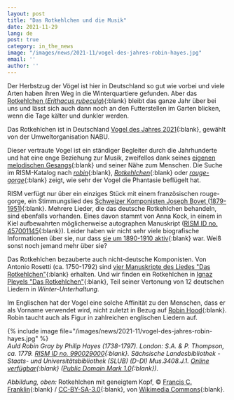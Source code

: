 ```yaml
---
layout: post
title: "Das Rotkehlchen und die Musik"
date: 2021-11-29
lang: de
post: true
category: in_the_news
image: "/images/news/2021-11/vogel-des-jahres-robin-hayes.jpg"
email: ''
author: ''
---
```


Der Herbstzug der Vögel ist hier in Deutschland so gut wie vorbei und viele Arten haben ihren Weg in die Winterquartiere gefunden. Aber das [Rotkehlchen (_Erithacus rubecula_)](https://ebird.org/species/eurrob1){:blank} bleibt das ganze Jahr über bei uns und lässt sich auch dann noch an den Futterstellen im Garten blicken, wenn die Tage kälter und dunkler werden.  

Das Rotkehlchen ist in Deutschland [Vogel des Jahres 2021](https://www.nabu.de/tiere-und-pflanzen/aktionen-und-projekte/vogel-des-jahres/wahl-2021/29656.html){:blank}, gewählt von der Umweltorganisation NABU.  

Dieser vertraute Vogel ist ein ständiger Begleiter durch die Jahrhunderte und hat eine enge Beziehung zur Musik, zweifellos dank seines [eigenen melodischen Gesangs](https://www.rspb.org.uk/birds-and-wildlife/wildlife-guides/bird-a-z/robin/){:blank} und seiner Nähe zum Menschen. Die Suche im RISM-Katalog nach [_robin_](https://opac.rism.info/search?View=rism&q=robin){:blank}, [_Rotkehlchen_](https://opac.rism.info/search?View=rism&q=Rotkehlchen){:blank} oder [_rouge-gorge_](https://opac.rism.info/search?View=rism&q=rouge-gorge){:blank} zeigt, wie sehr der Vogel die Phantasie beflügelt hat.

RISM verfügt nur über ein einziges Stück mit einem französischen rouge-gorge, ein Stimmungslied des [Schweizer Komponisten Joseph Bovet (1879-1951)](https://opac.rism.info/search?id=403003750&View=rism){:blank}. Mehrere Lieder, die das deutsche Rotkehlchen behandeln, sind ebenfalls vorhanden. Eines davon stammt von Anna Kock, in einem in Kiel aufbewahrten möglicherweise autographen Manuskript ([RISM ID no. 457001145](https://opac.rism.info/search?id=457001145&View=rism){:blank}). Leider haben wir nicht sehr viele biografische Informationen über sie, nur dass [sie um 1890-1910 aktiv](https://opac.rism.info/metaopac/perma.do;jsessionid=FFC353A90ABECCF9BBC4D4988376E996.touch02?v=rism&q=-1%3d%22pe30115493%22){:blank} war. Weiß sonst noch jemand mehr über sie? 

Das Rotkehlchen bezauberte auch nicht-deutsche Komponisten. Von Antonio Rosetti (ca. 1750-1792) sind [vier Manuskripte des Liedes "Das Rotkehlchen"](https://opac.rism.info/search?View=rism&q=Rotkehlchen+rosetti){:blank} erhalten. Und wir finden ein Rotkehlchen in [Ignaz Pleyels "Das Rotkehlchen"](https://opac.rism.info/search?id=403009868&View=rism){:blank}, Teil seiner Vertonung von 12 deutschen Liedern in _Winter-Unterhaltung_.

Im Englischen hat der Vogel eine solche Affinität zu den Menschen, dass er als Vorname verwendet wird, nicht zuletzt in Bezug auf [Robin Hood](https://opac.rism.info/search?View=rism&q=robin+hood){:blank}. Robin taucht auch als Figur in zahlreichen englischen Liedern auf. 

{% include image file="/images/news/2021-11/vogel-des-jahres-robin-hayes.jpg" %}  
_Auld Robin Gray by Philip Hayes (1738-1797). London: S.A. & P. Thompson, ca. 1779. [RISM ID no. 990029000](https://opac.rism.info/search?id=990029000&View=rism){:blank}. Sächsische Landesbibliothek - Staats- und Universitätsbibliothek (SLUB) (D-Dl) Mus.3408.J.1. [Online verfügbar](https://digital.slub-dresden.de/werkansicht/dlf/444800/1){:blank} ([Public Domain Mark 1.0](https://creativecommons.org/publicdomain/mark/1.0/){:blank})._

_Abbildung, oben:_ Rotkehlchen mit geneigtem Kopf, © [Francis C. Franklin](https://commons.wikimedia.org/wiki/User:Baresi_franco){:blank} / [CC-BY-SA-3.0](https://creativecommons.org/licenses/by-sa/3.0/){:blank}, von [Wikimedia Commons](https://en.wikipedia.org/wiki/European_robin#/media/File:Erithacus_rubecula_with_cocked_head.jpg){:blank}.  
